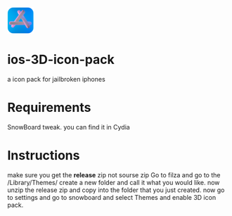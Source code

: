 <img src="icon_1656764172099.png" height="60" width="60" >

# ios-3D-icon-pack
a icon pack for jailbroken iphones

# Requirements
SnowBoard tweak. you can find it in Cydia
# Instructions
make sure you get the **release** zip not sourse zip
Go to filza and go to the /Library/Themes/
create a new folder and call it what you would like.
now unzip the release zip and copy into the folder that you just created.
now go to settings and go to snowboard and select Themes and enable 3D icon pack.
